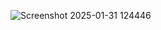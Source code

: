 ![Screenshot 2025-01-31 124446](https://github.com/user-attachments/assets/729326b6-e800-4480-8ed0-d91e06267439)

